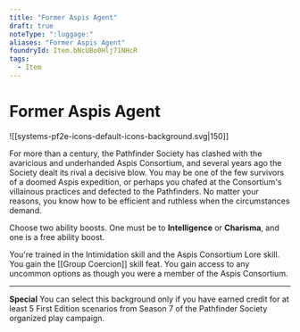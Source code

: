 ```yaml
---
title: "Former Aspis Agent"
draft: true
noteType: ":luggage:"
aliases: "Former Aspis Agent"
foundryId: Item.bNcUBo0Hlj71NHcR
tags:
  - Item
---
```


# Former Aspis Agent
![[systems-pf2e-icons-default-icons-background.svg|150]]

For more than a century, the Pathfinder Society has clashed with the avaricious and underhanded Aspis Consortium, and several years ago the Society dealt its rival a decisive blow. You may be one of the few survivors of a doomed Aspis expedition, or perhaps you chafed at the Consortium's villainous practices and defected to the Pathfinders. No matter your reasons, you know how to be efficient and ruthless when the circumstances demand.

Choose two ability boosts. One must be to **Intelligence** or **Charisma**, and one is a free ability boost.

You're trained in the Intimidation skill and the Aspis Consortium Lore skill. You gain the [[Group Coercion]] skill feat. You gain access to any uncommon options as though you were a member of the Aspis Consortium.

* * *

**Special** You can select this background only if you have earned credit for at least 5 First Edition scenarios from Season 7 of the Pathfinder Society organized play campaign.
